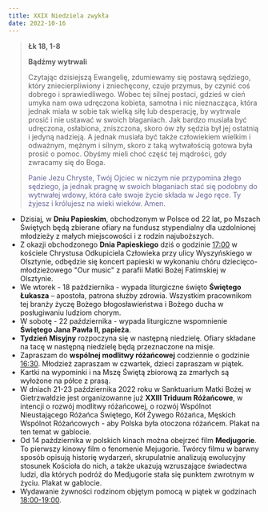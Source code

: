 ```yaml
---
title: XXIX Niedziela zwykła
date: 2022-10-16
---
```


> **Łk 18, 1-8**
>
> **Bądźmy wytrwali**
>
> Czytając dzisiejszą Ewangelię, zdumiewamy się postawą sędziego, który zniecierpliwiony i zniechęcony, czuje przymus, by czynić coś dobrego i sprawiedliwego. Wobec tej silnej postaci, gdzieś w cień umyka nam owa udręczona kobieta, samotna i nic nieznacząca, która jednak miała w sobie tak wielką siłę lub desperację, by wytrwale prosić i nie ustawać w swoich błaganiach. Jak bardzo musiała być udręczona, osłabiona, zniszczona, skoro ów zły sędzia był jej ostatnią i jedyną nadzieją. A jednak musiała być także człowiekiem wielkim i odważnym, mężnym i silnym, skoro z taką wytwałością gotowa była prosić o pomoc. Obyśmy mieli choć część tej mądrości, gdy zwracamy się do Boga.
>
> <span style="color: #666699;"> Panie Jezu Chryste, Twój Ojciec w niczym nie przypomina złego sędziego, ja jednak pragnę w swoich błaganiach stać się podobny do wytrwałej wdowy, która całe swoje życie składa w Jego ręce. Ty żyjesz i królujesz na wieki wieków. Amen.
> &nbsp;

- Dzisiaj, w **Dniu Papieskim**, obchodzonym w Polsce od 22 lat, po Mszach Świętych będą zbierane ofiary na fundusz stypendialny dla uzdolnionej młodzieży z małych miejscowości i z rodzin najuboższych.
- Z okazji obchodzonego **Dnia Papieskiego** dziś o godzinie <u>17:00</u> w kościele Chrystusa Odkupiciela Człowieka przy ulicy Wyszyńskiego w Olsztynie, odbędzie się koncert papieski w wykonaniu chóru dziecięco-młodzieżowego "Our music" z parafii Matki Bożej Fatimskiej w Olsztynie.
- We wtorek - 18 października - wypada liturgiczne święto **Świętego Łukasza** – apostoła, patrona służby zdrowia. Wszystkim pracownikom tej branży życzę Bożego błogosławieństwa i Bożego ducha w posługiwaniu ludziom chorym.
- W sobotę - 22 października - wypada liturgiczne wspomnienie **Świętego Jana Pawła II, papieża**.
- **Tydzień Misyjny** rozpoczyna się w następną niedzielę. Ofiary składane na tacę w następną niedzielę będą przeznaczone na misje.
- Zapraszam do **wspólnej modlitwy różańcowej** codziennie o godzinie <u>16:30</u>. Młodzież zapraszam w czwartek, dzieci zapraszam w piątek.
- Kartki na wypominki i na Mszę Świętą zbiorową za zmarłych są wyłożone na półce z prasą.
- W dniach 21-23 października 2022 roku w Sanktuarium Matki Bożej w Gietrzwałdzie jest organizowanne już **XXIII Triduum Różańcowe**, w intencji o rozwój modlitwy różańcowej, o rozwój Wspólnot Nieustającego Różańca Świętego, Kół Żywego Różańca, Męskich Wspólnot Różańcowych - aby Polska była otoczona różańcem. Plakat na ten temat w gablocie.
- Od 14 października w polskich kinach można obejrzeć film **Medjugorie**. To pierwszy kinowy film o fenomenie Mejugorie. Twórcy filmu w barwny sposób opisują historię wydarzeń, skrupulatnie analizują ewolucyjny stosunek Kościoła do nich, a także ukazują wzruszające świadectwa ludzi, dla których podróż do Medjugorie stała się punktem zwrotnym w życiu. Plakat w gablocie.
- Wydawanie żywności rodzinom objętym pomocą w piątek w godzinach <u>18:00-19:00</u>.
